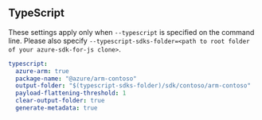 ## TypeScript

These settings apply only when `--typescript` is specified on the command line.
Please also specify `--typescript-sdks-folder=<path to root folder of your azure-sdk-for-js clone>`.

``` yaml $(typescript)
typescript:
  azure-arm: true
  package-name: "@azure/arm-contoso"
  output-folder: "$(typescript-sdks-folder)/sdk/contoso/arm-contoso"
  payload-flattening-threshold: 1
  clear-output-folder: true
  generate-metadata: true
```
